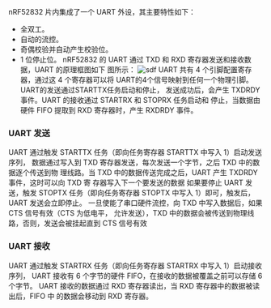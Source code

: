 nRF52832 片内集成了一个 UART 外设，其主要特性如下：
- 全双工。
- 自动的流控。
- 奇偶校验并自动产生校验位。
- 1 位停止位。
nRF52832 的 UART 通过 TXD 和 RXD 寄存器发送和接收数据，UART 的原理框图如下 图所示：
![sdf](https://picr.oss-cn-qingdao.aliyuncs.com/img/Pasted%20image%2020240430101920.png)
UART 共有 4 个引脚配置寄存器，通过这 4 个寄存器可以将 UART的4个信号映射到任何一个物理引脚。UART的发送通过STARTTX任务启动和停止， 发送成功后，会产生 TXDRDY 事件。UART 的接收通过 STARTRX 和 STOPRX 任务启动和 停止，当数据由硬件 FIFO 提取到 RXD 寄存器时，产生 RXDRDY 事件。
### UART 发送
UART 通过触发 STARTTX 任务（即向任务寄存器 STARTTX 中写入 1）启动发送序列， 数据通过写入到 TXD 寄存器发送，每次发送一个字节，之后 TXD 中的数据逐个传送到物 理线路。当 TXD 中的数据传送完成之后，UART 产生 TXDRDY 事件，这时可以向 TXD 寄 存器写入下一个要发送的数据
如果要停止 UART 发送，触发 STOPTX 任务（即向任务寄存器 STOPTX 中写入 1）即可，触发后，UART 发送会立即停止。
一旦使能了串口硬件流控，向 TXD 中写入数据后，如果 CTS 信号有效（CTS 为低电平， 允许发送），TXD 中的数据会被传送到物理线路，否则，发送会被挂起直到 CTS 信号有效

### UART 接收
UART 通过触发 STARTRX 任务（即向任务寄存器 STARTRX 中写入 1）启动接收序列， UART 接收有 6 个字节的硬件 FIFO，在接收的数据被覆盖之前可以存储 6 个字节。
UART 接收的数据通过 RXD 寄存器读出，当 RXD 寄存器中的数据被读出后，FIFO 中 的数据会移动到 RXD 寄存器。
